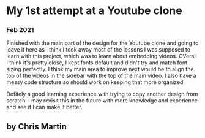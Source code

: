 # My 1st attempt at a Youtube clone

### Feb 2021

Finished with the main part of the design for the Youtube clone and going to leave it here as I think I took away most of the lessons I was supposed to learn with this project, which was to learn about embedding videos. OVerall I think it's pretty close, I kept fonts default and didn't try and match font sizing perfectly. I think my main area to improve next would be to align the top of the videos in the sidebar with the top of the main video. I also have a messy code structure so should work on keeping that more organized.

Defitely a good learning experience with trying to copy another design from scratch. I may revisit this in the future with more knowledge and experience and see if I can make it better.

## by Chris Martin
